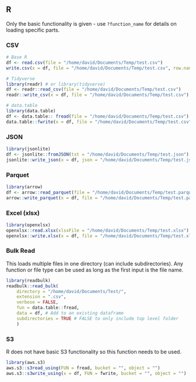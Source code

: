 ## R
Only the basic functionality is given - use `?function_name` for details on loading specific parts.

### CSV
```r
# Base R
df <- read.csv(file = "/home/david/Documents/Temp/test.csv")
write.csv(x = df, file = "/home/david/Documents/Temp/test.csv", row.names = FALSE)

# Tidyverse
library(readr) # or library(tidyverse)
df <- readr::read_csv(file = "/home/david/Documents/Temp/test.csv")
readr::write_csv(x = df, file = "/home/david/Documents/Temp/test.csv")

# data.table
library(data.table)
df <- data.table:: fread(file = "/home/david/Documents/Temp/test.csv")
data.table::fwrite(x = df, file = "/home/david/Documents/Temp/test.csv")
```

### JSON
```r
library(jsonlite)
df <- jsonlite::fromJSON(txt = "/home/david/Documents/Temp/test.json")
jsonlite::write_json(x = df, json = "/home/david/Documents/Temp/test.json")
```

### Parquet
```r
library(arrow)
df <- arrow::read_parquet(file = "/home/david/Documents/Temp/test.parquet")
arrow::write_parquet(x = df, file = "/home/david/Documents/Temp/test.parquet")
```

### Excel (xlsx)
```r
library(openxlsx)
openxlsx::read.xlsx(xlsxFile = "/home/david/Documents/Temp/test.xlsx")
openxlsx::write.xlsx(x = df, file = "/home/david/Documents/Temp/test.xlsx")
```

### Bulk Read
This loads multiple files in one directory (can include subdirectories). Any function or file type can be used as long as the first input is the file name.

```r
library(readbulk)
readbulk::read_bulk(
	directory = "/home/david/Documents/Test/",
	extension = ".csv",
	verbose = FALSE,
	fun = data.table::fread,
	data = df, # Add to an existing dataframe
	subdirectories = TRUE # FALSE to only include top level folder
	)

```

### S3
R does not have basic S3 functionality so this function needs to be used.

```r
library(aws.s3)
aws.s3::s3read_using(FUN = fread, bucket = "", object = "")
aws.s3::s3write_using(x = df, FUN = fwrite, bucket = "", object = "")
```


